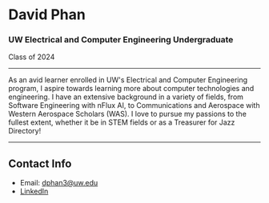 # David Phan
### UW Electrical and Computer Engineering Undergraduate
Class of 2024
- - -
As an avid learner enrolled in UW's Electrical and Computer Engineering program, 
I aspire towards learning more about computer technologies and engineering. 
I have an extensive background in a variety of fields, from Software Engineering with nFlux AI, 
to Communications and Aerospace with Western Aerospace Scholars (WAS). 
I love to pursue my passions to the fullest extent, whether it be in STEM fields or as a 
Treasurer for Jazz Directory!
- - -

## Contact Info
- Email: dphan3@uw.edu
- [LinkedIn](https://www.linkedin.com/in/david-phan-88946519b/)
